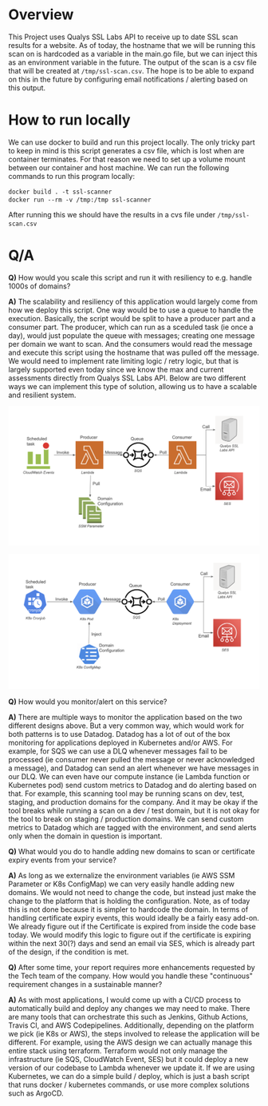 # Overview
This Project uses Qualys SSL Labs API to receive up to date SSL scan results for a website. As of today, the hostname that we will be running this scan on is hardcoded as a variable in the main.go file, but we can inject this as an environment variable in the future. The output of the scan is a csv file that will be created at `/tmp/ssl-scan.csv`. The hope is to be able to expand on this in the future by configuring email notifications / alerting based on this output.

# How to run locally
We can use docker to build and run this project locally. The only tricky part to keep in mind is this script generates a csv file, which is lost when are container terminates. For that reason we need to set up a volume mount between our container and host machine. We can run the following commands to run this program locally:
```
docker build . -t ssl-scanner
docker run --rm -v /tmp:/tmp ssl-scanner
```
After running this we should have the results in a cvs file under `/tmp/ssl-scan.csv`

# Q/A
**Q)** How would you scale this script and run it with resiliency to e.g. handle 1000s of domains?

**A)** The scalability and resiliency of this application would largely come from how we deploy this script. One way would be to use a queue to handle the execution. Basically, the script would be split to have a producer part and a consumer part. The producer, which can run as a sceduled task (ie once a day), would just populate the queue with messages; creating one message per domain we want to scan. And the consumers would read the message and execute this script using the hostname that was pulled off the message. We would need to implement rate limiting logic / retry logic, but that is largely supported even today since we know the max and current assessments directly from Qualys SSL Labs API. Below are two different ways we can implement this type of solution, allowing us to have a scalable and resilient system.

![AWS Deployment](assests/arch-aws.png)

![K8s Deployment](assests/arch-k8s.png)

**Q)** How would you monitor/alert on this service?

**A)** There are multiple ways to monitor the application based on the two different designs above. But a very common way, which would work for both patterns is to use Datadog. Datadog has a lot of out of the box monitoring for applications deployed in Kubernetes and/or AWS. For example, for SQS we can use a DLQ whenever messages fail to be processed (ie consumer never pulled the message or never acknowledged a message), and Datadog can send an alert whenever we have messages in our DLQ. We can even have our compute instance (ie Lambda function or Kubernetes pod) send custom metrics to Datadog and do alerting based on that. For example, this scanning tool may be running scans on dev, test, staging, and production domains for the company. And it may be okay if the tool breaks while running a scan on a dev / test domain, but it is not okay for the tool to break on staging / production domains. We can send custom metrics to Datadog which are tagged with the environment, and send alerts only when the domain in question is important. 

**Q)** What would you do to handle adding new domains to scan or certificate expiry events from your service?

**A)** As long as we externalize the environment variables (ie AWS SSM Parameter or K8s ConfigMap) we can very easily handle adding new domains. We would not need to change the code, but instead just make the change to the platform that is holding the configuration. Note, as of today this is not done because it is simpler to hardcode the domain. In terms of handling certificate expiry events, this would ideally be a fairly easy add-on. We already figure out if the Certificate is expired from inside the code base today. We would modify this logic to figure out if the certificate is expiring within the next 30(?) days and send an email via SES, which is already part of the design, if the condition is met.

**Q)** After some time, your report requires more enhancements requested by the Tech team of the company. How would you handle these "continuous" requirement changes in a sustainable manner?

**A)** As with most applications, I would come up with a CI/CD process to automatically build and deploy any changes we may need to make. There are many tools that can orchestrate this such as Jenkins, Github Actions, Travis CI, and AWS Codepipelines. Additionally, depending on the platform we pick (ie K8s or AWS), the steps involved to release the application will be different. For example, using the AWS design we can actually manage this entire stack using terraform. Terraform would not only manage the infrastructure (ie SQS, CloudWatch Event, SES) but it could deploy a new version of our codebase to Lambda whenever we update it. If we are using Kubernetes, we can do a simple build / deploy, which is just a bash script that runs docker / kubernetes commands, or use more complex solutions such as ArgoCD. 